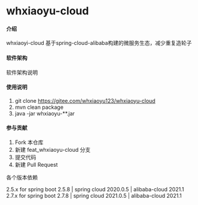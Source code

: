 # whxiaoyu-cloud

#### 介绍
whxiaoyi-cloud 基于spring-cloud-alibaba构建的微服务生态，减少重复造轮子

#### 软件架构
软件架构说明

#### 使用说明

1.  git clone https://gitee.com/whxiaoyu123/whxiaoyu-cloud
2.  mvn clean package
3.  java -jar whxiaoyu-**.jar

#### 参与贡献

1.  Fork 本仓库
2.  新建 feat_whxiaoyu-cloud 分支
3.  提交代码
4.  新建 Pull Request


各个版本依赖

2.5.x for spring boot 2.5.8 | spring cloud 2020.0.5 | alibaba-cloud 2021.1
2.7.x for spring boot 2.7.8 | spring cloud 2021.0.5 | alibaba-cloud 2021.1

